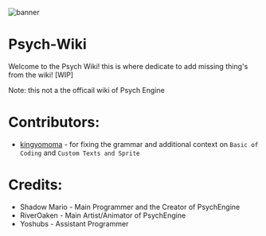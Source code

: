 ![banner](https://user-images.githubusercontent.com/101881784/186068675-71df13a9-3617-43a1-9a27-b88d2e58d9b5.png)

# Psych-Wiki

Welcome to the Psych Wiki! this is where dedicate to add missing thing's from the wiki! [WIP]

Note: this not a the officail wiki of Psych Engine

# Contributors:
- [kingyomoma](https://github.com/kingyomoma) - for fixing the grammar and additional context on `Basic of Coding` and `Custom Texts and Sprite`

# Credits:
- Shadow Mario - Main Programmer and the Creator of PsychEngine
- RiverOaken - Main Artist/Animator of PsychEngine
- Yoshubs - Assistant Programmer
